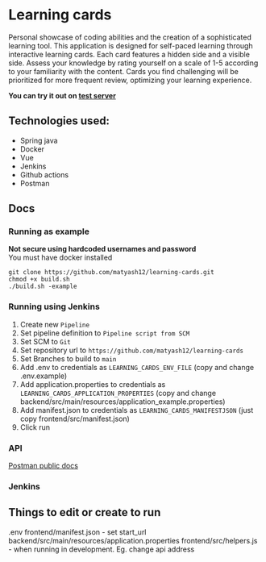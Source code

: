 # Learning cards
Personal showcase of coding abilities and the creation of a sophisticated learning tool. This application is designed for self-paced learning through interactive learning cards. Each card features a hidden side and a visible side. Assess your knowledge by rating yourself on a scale of 1-5 according to your familiarity with the content. Cards you find challenging will be prioritized for more frequent review, optimizing your learning experience.

**You can try it out on [test server](https://www.learn.hajek.live/user/login)**

## Technologies used:
* Spring java
* Docker
* Vue
* Jenkins
* Github actions
* Postman

## Docs
### Running as example
**Not secure using hardcoded usernames and password** <br/>
You must have docker installed
```
git clone https://github.com/matyash12/learning-cards.git
chmod +x build.sh
./build.sh -example
```
### Running using Jenkins
1. Create new `Pipeline`
2. Set pipeline definition to `Pipeline script from SCM`
3. Set SCM to `Git`
4. Set repository url to `https://github.com/matyash12/learning-cards`
5. Set Branches to build to `main`
6. Add .env to credentials as `LEARNING_CARDS_ENV_FILE` (copy and change .env.example)
7. Add application.properties to credentials as `LEARNING_CARDS_APPLICATION_PROPERTIES` (copy and change backend/src/main/resources/application_example.properties)
8. Add manifest.json to credentials as `LEARNING_CARDS_MANIFESTJSON` (just copy frontend/src/manifest.json)
9. Click run

### API
[Postman public docs](https://elements.getpostman.com/redirect?entityId=23011773-bbce6d9f-fcb5-4de3-9357-f43d438b60d9&entityType=collection)

### Jenkins



## Things to edit or create to run
.env
frontend/manifest.json - set start_url
backend/src/main/resources/application.properties
frontend/src/helpers.js - when running in development. Eg. change api address

